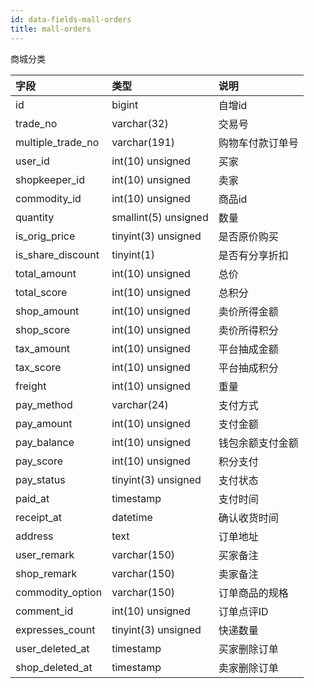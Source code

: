 ```yaml
---
id: data-fields-mall-orders
title: mall-orders
---
```


商城分类

| 字段 | 类型 | 说明 |
| :- | :- | :- |
| id | bigint | 自增id |
| trade_no | varchar(32) | 交易号 |
| multiple_trade_no | varchar(191) | 购物车付款订单号 |
| user_id | int(10) unsigned | 买家 |
| shopkeeper_id | int(10) unsigned | 卖家 |
| commodity_id | int(10) unsigned | 商品id |
| quantity | smallint(5) unsigned | 数量 |
| is_orig_price | tinyint(3) unsigned | 是否原价购买 |
| is_share_discount | tinyint(1) | 是否有分享折扣 |
| total_amount | int(10) unsigned | 总价 |
| total_score | int(10) unsigned | 总积分 |
| shop_amount | int(10) unsigned | 卖价所得金额 |
| shop_score | int(10) unsigned | 卖价所得积分 |
| tax_amount | int(10) unsigned | 平台抽成金额 |
| tax_score | int(10) unsigned | 平台抽成积分 |
| freight | int(10) unsigned | 重量 |
| pay_method | varchar(24) | 支付方式 |
| pay_amount | int(10) unsigned | 支付金额 |
| pay_balance | int(10) unsigned | 钱包余额支付金额 |
| pay_score | int(10) unsigned | 积分支付 |
| pay_status | tinyint(3) unsigned | 支付状态 |
| paid_at | timestamp | 支付时间 |
| receipt_at | datetime | 确认收货时间 |
| address | text | 订单地址 |
| user_remark | varchar(150) | 买家备注 |
| shop_remark | varchar(150) | 卖家备注 |
| commodity_option | varchar(150) | 订单商品的规格 |
| comment_id | int(10) unsigned | 订单点评ID |
| expresses_count | tinyint(3) unsigned | 快递数量 |
| user_deleted_at | timestamp | 买家删除订单 |
| shop_deleted_at | timestamp | 卖家删除订单 |